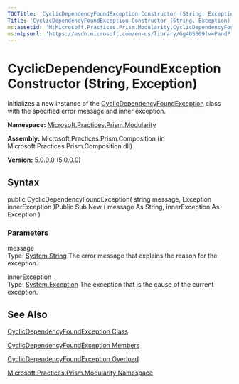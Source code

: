 ```yaml
---
TOCTitle: 'CyclicDependencyFoundException Constructor (String, Exception)'
Title: 'CyclicDependencyFoundException Constructor (String, Exception) (Microsoft.Practices.Prism.Modularity)'
ms:assetid: 'M:Microsoft.Practices.Prism.Modularity.CyclicDependencyFoundException.\#ctor(System.String,System.Exception)'
ms:mtpsurl: 'https://msdn.microsoft.com/en-us/library/Gg405609(v=PandP.50)'
---
```



# CyclicDependencyFoundException Constructor (String, Exception)

Initializes a new instance of the [CyclicDependencyFoundException](https://msdn.microsoft.com/library/microsoft.practices.prism.modularity.cyclicdependencyfoundexception) class with the specified error message and inner exception.

**Namespace:** [Microsoft.Practices.Prism.Modularity](https://msdn.microsoft.com/library/microsoft.practices.prism.modularity)
**Assembly:** Microsoft.Practices.Prism.Composition (in Microsoft.Practices.Prism.Composition.dll)

**Version:** 5.0.0.0 (5.0.0.0)

## Syntax

public CyclicDependencyFoundException( string message, Exception innerException )Public Sub New ( message As String, innerException As Exception )

### Parameters

message  
Type: [System.String](http://msdn.microsoft.com/en-us/library/s1wwdcbf)
The error message that explains the reason for the exception.

innerException  
Type: [System.Exception](http://msdn.microsoft.com/en-us/library/c18k6c59)
The exception that is the cause of the current exception.

## See Also

[CyclicDependencyFoundException Class](https://msdn.microsoft.com/library/microsoft.practices.prism.modularity.cyclicdependencyfoundexception)

[CyclicDependencyFoundException Members](https://msdn.microsoft.com/allmembers.t:microsoft.practices.prism.modularity.cyclicdependencyfoundexception)

[CyclicDependencyFoundException Overload](https://msdn.microsoft.com/overload:microsoft.practices.prism.modularity.cyclicdependencyfoundexception.)

[Microsoft.Practices.Prism.Modularity Namespace](https://msdn.microsoft.com/library/microsoft.practices.prism.modularity)

